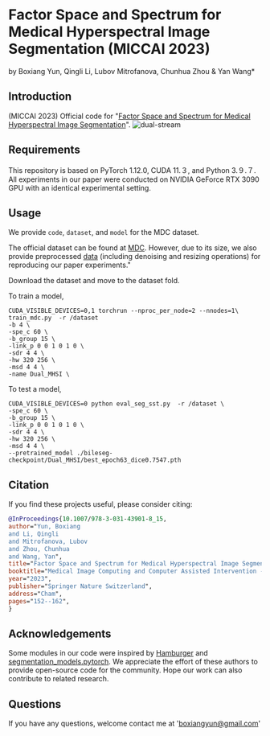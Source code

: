 # Factor Space and Spectrum for Medical Hyperspectral Image Segmentation (MICCAI 2023)
by Boxiang Yun, Qingli Li, Lubov Mitrofanova, Chunhua Zhou & Yan Wang*

## Introduction
(MICCAI 2023) Official code for "[Factor Space and Spectrum for Medical Hyperspectral Image Segmentation](https://link.springer.com/chapter/10.1007/978-3-031-43901-8_15)".
![dual-stream](https://github.com/DeepMed-Lab-ECNU/Dual-Stream-MHSI/assets/36001411/de4ced96-5d07-4367-af05-ded4fd5a1815)


## Requirements
This repository is based on PyTorch 1.12.0, CUDA 11.３, and Python 3.９.７. All experiments in our paper were conducted on NVIDIA GeForce RTX 3090 GPU with an identical experimental setting.

## Usage
We provide `code`, `dataset`, and `model` for the MDC dataset.

The official dataset can be found at [MDC](http://bio-hsi.ecnu.edu.cn/). However, due to its size, we also provide preprocessed [data](https://www.kaggle.com/datasets/hfutybx/mhsi-choledoch-dataset-preprocessed-dataset) (including denoising and resizing operations) for reproducing our paper experiments." 

Download the dataset and move to the dataset fold.

To train a model,
```
CUDA_VISIBLE_DEVICES=0,1 torchrun --nproc_per_node=2 --nnodes=1\
train_mdc.py  -r /dataset
-b 4 \
-spe_c 60 \
-b_group 15 \
-link_p 0 0 1 0 1 0 \
-sdr 4 4 \
-hw 320 256 \
-msd 4 4 \
-name Dual_MHSI \
```

To test a model,
```
CUDA_VISIBLE_DEVICES=0 python eval_seg_sst.py  -r /dataset \
-spe_c 60 \
-b_group 15 \
-link_p 0 0 1 0 1 0 \
-sdr 4 4 \
-hw 320 256 \
-msd 4 4 \
--pretrained_model ./bileseg-checkpoint/Dual_MHSI/best_epoch63_dice0.7547.pth
```
## Citation
If you find these projects useful, please consider citing:

```bibtex
@InProceedings{10.1007/978-3-031-43901-8_15,
author="Yun, Boxiang
and Li, Qingli
and Mitrofanova, Lubov
and Zhou, Chunhua
and Wang, Yan",
title="Factor Space and Spectrum for Medical Hyperspectral Image Segmentation",
booktitle="Medical Image Computing and Computer Assisted Intervention -- MICCAI 2023",
year="2023",
publisher="Springer Nature Switzerland",
address="Cham",
pages="152--162",
}
```
## Acknowledgements
Some modules in our code were inspired by [Hamburger](https://github.com/Gsunshine/Enjoy-Hamburger) and [segmentation_models.pytorch](https://github.com/qubvel/segmentation_models.pytorch). We appreciate the effort of these authors to provide open-source code for the community. Hope our work can also contribute to related research.

## Questions
If you have any questions, welcome contact me at 'boxiangyun@gmail.com'
